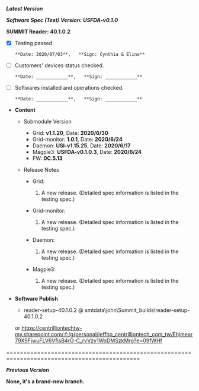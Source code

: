 ***Latest Version***

***Software Spec (Test) Version: USFDA-v0.1.0***

**SUMMIT Reader: 40.1.0.2**

* [x] Testing passed. 

      **Date: 2020/07/03**,   **Sign: Cynthia & Elina**

* [ ] Customers' devices status checked. 

      **Date: ____________**,   **Sign: ____________**

* [ ] Softwares installed and operations checked. 

      **Date: ____________**,   **Sign: ____________**

*  **Content**
    *  Submodule Version
        *  Grid: **v1.1.20**,          Date: **2020/6/30**
        *  Grid-monitor: **1.0.1**,  Date: **2020/6/24**
        *  Daemon: **USI-v1.15.25**,        Date: **2020/6/17**
        *  Magpie3: **USFDA-v0.1.0.3**,       Date: **2020/6/24**
        *  FW: **0C.5.13**

    *  Release Notes
        *  Grid:
            1. A new release. (Detailed spec information is listed in the testing spec.)

        * Grid-monitor:
            1. A new release. (Detailed spec information is listed in the testing spec.)

        *  Daemon:
            1. A new release. (Detailed spec information is listed in the testing spec.)

        *  Magpie3:
            1. A new release. (Detailed spec information is listed in the testing spec.)
        
* **Software Publish** 
    * reader-setup-40.1.0.2 @ smtdata\john\Summit_builds\reader-setup-40.1.0.2

    or https://centrilliontechtw-my.sharepoint.com/:f:/g/personal/jeffho_centrilliontech_com_tw/Ehjmear79X9FjwuFLV6VfisB4rG-C_rvVzy1WoDMSzkMrg?e=09fWHf
    
=============================================================================================

***Previous Version***

**None, it's a brand-new branch.**
